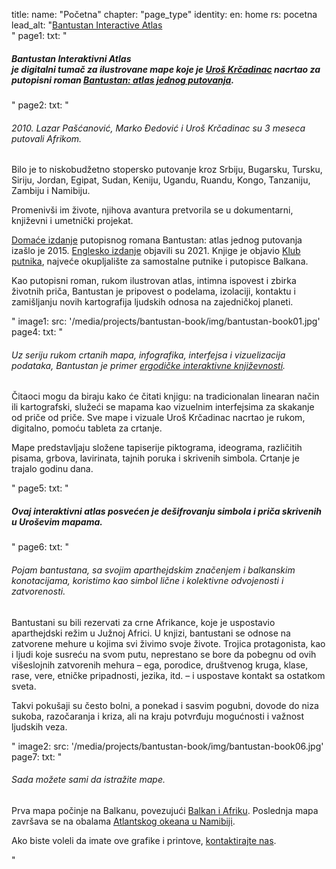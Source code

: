title: 
    name: "Početna"
    chapter: "page_type"
identity:
    en: home
    rs: pocetna
lead_alt: "<a href='/bantustan-interactive-atlas/home'>Bantustan Interactive Atlas</a><br>"
page1:
    txt: "<h5><em>Bantustan Interaktivni Atlas</em> <br>je digitalni tumač za ilustrovane mape koje je <a href='/work/about/' target='_blank'>Uroš Krčadinac</a> nacrtao za putopisni roman <a href='https://www.amazon.com/Bantustan-African-Journey-Lazar-Pascanovic/dp/B093B4M61M/' target='_blank'>Bantustan: atlas jednog putovanja</a>.</h5>"
page2:
    txt: "<h6>2010. Lazar Pašćanović, Marko Đedović i Uroš Krčadinac su 3 meseca putovali Afrikom.</h6>
<p>Bilo je to niskobudžetno stopersko putovanje kroz Srbiju, Bugarsku, Tursku, Siriju, Jordan, Egipat, Sudan, Keniju, Ugandu, Ruandu, Kongo, Tanzaniju, Zambiju i Namibiju.</p>
<p>Promenivši im živote, njihova avantura pretvorila se u dokumentarni, književni i umetnički projekat.</p>
<p><a href='/rad/projekti/bantustan-book/' target='_blank'>Domaće izdanje</a> putopisnog romana Bantustan: atlas jednog putovanja izašlo je 2015. <a href='https://www.bantustanbook.com/' target='_blank'>Englesko izdanje</a> objavili su 2021. Knjige je objavio <a href='https://www.klubputnika.org/o-klub-putnika' target='_blank'>Klub putnika</a>, najveće okupljalište za samostalne putnike i putopisce Balkana.</p>
<p>Kao putopisni roman, rukom ilustrovan atlas, intimna ispovest i zbirka životnih priča, Bantustan je pripovest o podelama, izolaciji, kontaktu i zamišljanju novih kartografija ljudskih odnosa na zajedničkoj planeti.</p>"
image1:
    src: '/media/projects/bantustan-book/img/bantustan-book01.jpg'
page4:
    txt: "<h6>Uz seriju rukom crtanih mapa, infografika, interfejsa i vizuelizacija podataka, Bantustan je primer <a href='https://www.articleworld.org/index.php/Ergodic_literature' target='_blank'>ergodičke interaktivne književnosti</a>.</h6>
<p>Čitaoci mogu da biraju kako će čitati knjigu: na tradicionalan linearan način ili kartografski, služeći se mapama kao vizuelnim interfejsima za skakanje od priče od priče. Sve mape i vizuale Uroš Krčadinac nacrtao je rukom, digitalno, pomoću tableta za crtanje.</p>
<p>Mape predstavljaju složene tapiserije piktograma, ideograma, različitih pisama, grbova, lavirinata, tajnih poruka i skrivenih simbola. Crtanje je trajalo godinu dana.</p>"
page5:
    txt: "<h5>Ovaj interaktivni atlas posvećen je dešifrovanju simbola i priča skrivenih u Uroševim mapama.</h5>"
page6:
    txt: "<h6>Pojam bantustana, sa svojim aparthejdskim značenjem i balkanskim konotacijama, koristimo kao simbol lične i kolektivne odvojenosti i zatvorenosti.</h6>
<p>Bantustani su bili rezervati za crne Afrikance, koje je uspostavio aparthejdski režim u Južnoj Africi. U knjizi, bantustani se odnose na zatvorene mehure u kojima svi živimo svoje živote. Trojica protagonista, kao i ljudi koje susreću na svom putu, neprestano se bore da pobegnu od ovih višeslojnih zatvorenih mehura – ega, porodice, društvenog kruga, klase, rase, vere, etničke pripadnosti, jezika, itd. – i uspostave kontakt sa ostatkom sveta.</p>
<p>Takvi pokušaji su često bolni, a ponekad i sasvim pogubni, dovode do niza sukoba, razočaranja i kriza, ali na kraju potvrđuju mogućnosti i važnost ljudskih veza.</p>"
image2:
    src: '/media/projects/bantustan-book/img/bantustan-book06.jpg'
page7:
    txt: "<h6>Sada možete sami da istražite mape.</h6>
<p>Prva mapa počinje na Balkanu, povezujući <a href='/bantustan-interactive-atlas/mapa/balkan-africa'>Balkan i Afriku</a>. Poslednja mapa završava se na obalama <a href='/bantustan-interactive-atlas/mapa/namibia'>Atlantskog okeana u Namibiji</a>.</p>
<p>Ako biste voleli da imate ove grafike i printove, <a href='/bantustan-interactive-atlas/printovi'>kontaktirajte nas</a>.</p>"
